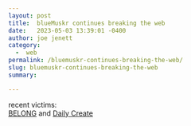 ```yaml
---
layout: post
title:  blueMuskr continues breaking the web
date:   2023-05-03 13:39:01 -0400
author: joe jenett
category:
  -  web
permalink: /bluemuskr-continues-breaking-the-web/
slug: bluemuskr-continues-breaking-the-web
summary: 

---
```

<p>recent victims:<br><a title="BELONG" href="https://belong.io/">BELONG</a> and <a href="https://johnjohnston.info/blog/re-tdc4124-ds106-is-today-the-day-it-all-breaks/">Daily Create</a></p>





<a style="display:none;" href="https://brid.gy/publish/mastodon"><small>(cross-posted to mastodon)</small></a>